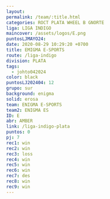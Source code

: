 ```yaml
---
layout: 
permalink: /team/:title.html
categories: ROCT PLATA WHEEL B GNORTE
liga: LIGA INDIGO
maincover: /assets/logos/E.png
puntosLJMAYO24: 
date: 2020-08-29 10:29:20 +0700
title: EMIGMA E-SPORTS
route: /liga-indigo
division: PLATA
tags:
  - johto042024
color: black
puntosLJ202404: 12
grupo: sur
background: enigma
solid: erosa
team: ENIGMA E-SPORTS
team2: ENIGMA ES
ID: E
abr: AMBER
link: /liga-indigo-plata
puntos: 0
pj: 7
rec1: win
rec2: win
rec3: loss
rec4: win
rec5: win
rec6: win
rec7: des
rec8: win
rec9: win
---
```

